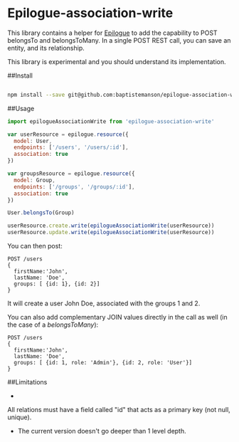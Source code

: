  # Epilogue-association-write


This library contains a helper for [Epilogue](https://github.com/dchester/epilogue) to add the capability to POST belongsTo and belongsToMany.
In a single POST REST call, you can save an entity, and its relationship.

This library is experimental and you should understand its implementation.

##Install

```bash

npm install --save git@github.com:baptistemanson/epilogue-association-write.git
```

##Usage


```javascript
import epilogueAssociationWrite from 'epilogue-association-write'

var userResource = epilogue.resource({
  model: User,
  endpoints: ['/users', '/users/:id'],
  association: true
})

var groupsResource = epilogue.resource({
  model: Group,
  endpoints: ['/groups', '/groups/:id'],
  association: true
})

User.belongsTo(Group)

userResource.create.write(epilogueAssociationWrite(userResource))
userResource.update.write(epilogueAssociationWrite(userResource))
```

You can then post:
```
POST /users
{
  firstName:'John',
  lastName: 'Doe',
  groups: [ {id: 1}, {id: 2}]
}
```
It will create a user John Doe, associated with the groups 1 and 2.

You can also add complementary JOIN values directly in the call as well (in the case of a _belongsToMany_):

```
POST /users
{
  firstName:'John',
  lastName: 'Doe',
  groups: [ {id: 1, role: 'Admin'}, {id: 2, role: 'User'}]
}
```
##Limitations

* 
All relations must have a field called "id" that acts as a primary key (not null, unique). 
* The current version doesn't go deeper than 1 level depth.
